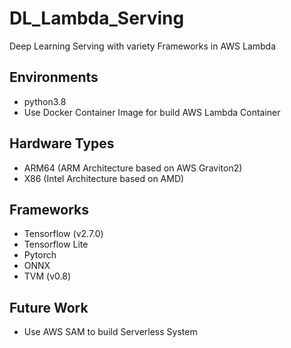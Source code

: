 # DL_Lambda_Serving
Deep Learning Serving with variety Frameworks in AWS Lambda

## Environments
- python3.8
- Use Docker Container Image for build AWS Lambda Container

## Hardware Types
- ARM64 (ARM Architecture based on AWS Graviton2)
- X86 (Intel Architecture based on AMD)

## Frameworks
- Tensorflow (v2.7.0)
- Tensorflow Lite
- Pytorch
- ONNX
- TVM (v0.8)

## Future Work
- Use AWS SAM to build Serverless System
